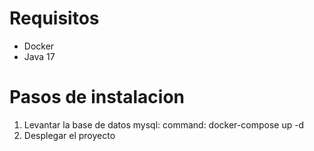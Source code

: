# Requisitos
- Docker
- Java 17

# Pasos de instalacion
1. Levantar la base de datos mysql:
   command: docker-compose up -d
2. Desplegar el proyecto
